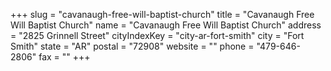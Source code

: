 +++
slug = "cavanaugh-free-will-baptist-church"
title = "Cavanaugh Free Will Baptist Church"
name = "Cavanaugh Free Will Baptist Church"
address = "2825 Grinnell Street"
cityIndexKey = "city-ar-fort-smith"
city = "Fort Smith"
state = "AR"
postal = "72908"
website = ""
phone = "479-646-2806"
fax = ""
+++
